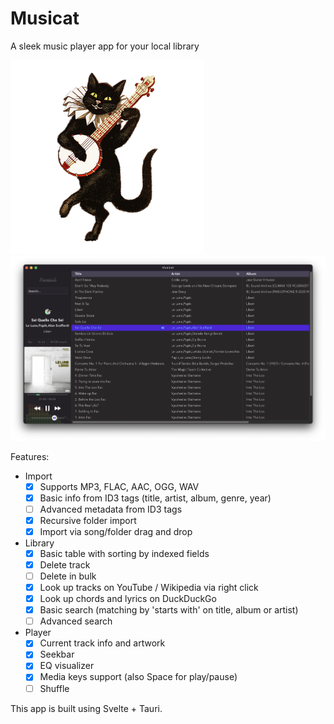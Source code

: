 # Musicat
A sleek music player app for your local library

![logo](src-tauri/icons/Square310x310Logo.png)
![screenshot](docs/musicat.png)

Features:
- Import
  - [x] Supports MP3, FLAC, AAC, OGG, WAV
  - [x] Basic info from ID3 tags (title, artist, album, genre, year)
  - [ ] Advanced metadata from ID3 tags
  - [x] Recursive folder import
  - [x] Import via song/folder drag and drop 
- Library
  - [x] Basic table with sorting by indexed fields
  - [x] Delete track
  - [ ] Delete in bulk
  - [x] Look up tracks on YouTube / Wikipedia via right click
  - [x] Look up chords and lyrics on DuckDuckGo
  - [x] Basic search (matching by 'starts with' on title, album or artist)
  - [ ] Advanced search
- Player
  - [x] Current track info and artwork
  - [x] Seekbar
  - [x] EQ visualizer
  - [x] Media keys support (also Space for play/pause)
  - [ ] Shuffle

This app is built using Svelte + Tauri.